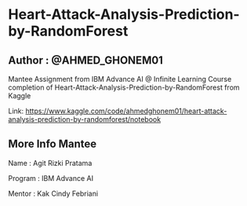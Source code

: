 # Heart-Attack-Analysis-Prediction-by-RandomForest

## Author : @AHMED_GHONEM01

Mantee Assignment from IBM Advance AI @ Infinite Learning Course completion of Heart-Attack-Analysis-Prediction-by-RandomForest from Kaggle

Link: https://www.kaggle.com/code/ahmedghonem01/heart-attack-analysis-prediction-by-randomforest/notebook

## More Info Mantee

Name      : Agit Rizki Pratama

Program   : IBM Advance AI

Mentor    : Kak Cindy Febriani
